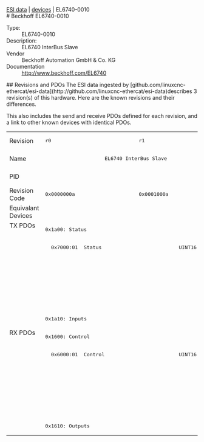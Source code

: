<div class="nav"><a href="/esi-data">ESI data</a> | <a href="/esi-data/devices">devices</a> | EL6740-0010</div>
#  Beckhoff EL6740-0010

<dl>
  <dt>Type:</dt><dd>EL6740-0010</dd>
  <dt>Description:</dt><dd>EL6740 InterBus Slave</dd>
  <dt>Vendor</dt><dd>Beckhoff Automation GmbH & Co. KG</dd>
  <dt>Documentation</dt><dd><a href="http://www.beckhoff.com/EL6740">http://www.beckhoff.com/EL6740</a></dd>
</dl>
## Revisions and PDOs
The ESI data ingested by [github.com/linuxcnc-ethercat/esi-data](http://github.com/linuxcnc-ethercat/esi-data)describes 3 revision(s) of this hardware.  Here are the known revisions and their differences.

This also includes the send and receive PDOs defined for each revision, and a link to other known devices with identical PDOs.

<table>
<tr >
<td class="first">Revision</td>
<td ><pre>r0</pre></td>
<td ><pre>r1</pre></td>
<td ><pre>r2</pre></td>
</tr>
<tr >
<td class="first">Name</td>
<td  colspan=2 align="center"><pre>EL6740 InterBus Slave</pre></td>
<td ><pre>EL6740-0010 InterBus Slave</pre></td>
</tr>
<tr >
<td class="first">PID</td>
<td  colspan=3 align="center"><pre>0x1a543052</pre></td>
</tr>
<tr >
<td class="first">Revision Code</td>
<td ><pre>0x0000000a</pre></td>
<td ><pre>0x0001000a</pre></td>
<td ><pre>0x0002000a</pre></td>
</tr>
<tr >
<td class="first">Equivalant Devices</td>
<td  colspan=3 align="center"></td>
</tr>
<tr class="txpdo pdosection">
<td class="first" rowspan=6 valign=top>TX PDOs</td>
<td colspan=2 align="left"><pre>0x1a00: Status</pre></td>
<td colspan=2 align="left"></td>
</tr>
<tr class="txpdo">
<td  colspan=2 align="left"><pre>  0x7000:01  Status                          UINT16 (16 bits)</pre></td>
<td ></td>
</tr>
<tr class="txpdo pdosection">
<td  colspan=2 align="left"></td>
<td ><pre>0x1a01: Status</pre></td>
</tr>
<tr class="txpdo">
<td  colspan=2 align="left"></td>
<td ><pre>  0x6001:01  Status                          UINT16 (16 bits)</pre></td>
</tr>
<tr class="txpdo pdosection">
<td  colspan=2 align="left"></td>
<td ><pre>0x1a00: Inputs</pre></td>
</tr>
<tr class="txpdo pdosection">
<td  colspan=2 align="left"><pre>0x1a10: Inputs</pre></td>
<td ></td>
</tr>
<tr class="rxpdo pdosection">
<td class="first" rowspan=6 valign=top>RX PDOs</td>
<td colspan=2 align="left"><pre>0x1600: Control</pre></td>
<td colspan=2 align="left"></td>
</tr>
<tr class="rxpdo">
<td  colspan=2 align="left"><pre>  0x6000:01  Control                         UINT16 (16 bits)</pre></td>
<td ></td>
</tr>
<tr class="rxpdo pdosection">
<td  colspan=2 align="left"></td>
<td ><pre>0x1601: Control</pre></td>
</tr>
<tr class="rxpdo">
<td  colspan=2 align="left"></td>
<td ><pre>  0x7001:01  Control                         UINT16 (16 bits)</pre></td>
</tr>
<tr class="rxpdo pdosection">
<td  colspan=2 align="left"></td>
<td ><pre>0x1600: Outputs</pre></td>
</tr>
<tr class="rxpdo pdosection">
<td  colspan=2 align="left"><pre>0x1610: Outputs</pre></td>
<td ></td>
</tr>
</table>
